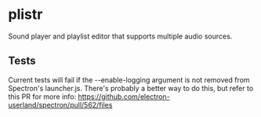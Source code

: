 # plistr

Sound player and playlist editor that supports multiple audio sources.

## Tests
Current tests will fail if the --enable-logging argument is not removed from Spectron's launcher.js. There's probably a better way to do this, but refer to this PR for more info: https://github.com/electron-userland/spectron/pull/562/files